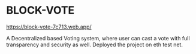 # BLOCK-VOTE
https://block-vote-7c713.web.app/


A Decentralized based Voting system, where user can cast a vote with full transparency and security as well. Deployed the project on eth test net.
